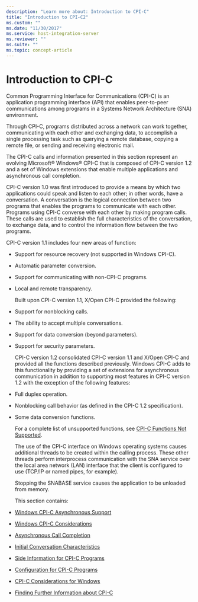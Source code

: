 ```yaml
---
description: "Learn more about: Introduction to CPI-C"
title: "Introduction to CPI-C2"
ms.custom: ""
ms.date: "11/30/2017"
ms.service: host-integration-server
ms.reviewer: ""
ms.suite: ""
ms.topic: concept-article
---
```

# Introduction to CPI-C
Common Programming Interface for Communications (CPI-C) is an application programming interface (API) that enables peer-to-peer communications among programs in a Systems Network Architecture (SNA) environment.  

 Through CPI-C, programs distributed across a network can work together, communicating with each other and exchanging data, to accomplish a single processing task such as querying a remote database, copying a remote file, or sending and receiving electronic mail.  

 The CPI-C calls and information presented in this section represent an evolving Microsoft® Windows® CPI-C that is composed of CPI-C version 1.2 and a set of Windows extensions that enable multiple applications and asynchronous call completion.  

 CPI-C version 1.0 was first introduced to provide a means by which two applications could speak and listen to each other; in other words, have a conversation. A conversation is the logical connection between two programs that enables the programs to communicate with each other. Programs using CPI-C converse with each other by making program calls. These calls are used to establish the full characteristics of the conversation, to exchange data, and to control the information flow between the two programs.  

 CPI-C version 1.1 includes four new areas of function:  

- Support for resource recovery (not supported in Windows CPI-C).  

- Automatic parameter conversion.  

- Support for communicating with non-CPI-C programs.  

- Local and remote transparency.  

  Built upon CPI-C version 1.1, X/Open CPI-C provided the following:  

- Support for nonblocking calls.  

- The ability to accept multiple conversations.  

- Support for data conversion (beyond parameters).  

- Support for security parameters.  

  CPI-C version 1.2 consolidated CPI-C version 1.1 and X/Open CPI-C and provided all the functions described previously. Windows CPI-C adds to this functionality by providing a set of extensions for asynchronous communication in addition to supporting most features in CPI-C version 1.2 with the exception of the following features:  

- Full duplex operation.  

- Nonblocking call behavior (as defined in the CPI-C 1.2 specification).  

- Some data conversion functions.  

  For a complete list of unsupported functions, see [CPI-C Functions Not Supported](./cpi-c-functions-not-supported-cpi-c-1.md).  

  The use of the CPI-C interface on Windows operating systems causes additional threads to be created within the calling process. These other threads perform interprocess communication with the SNA service over the local area network (LAN) interface that the client is configured to use (TCP/IP or named pipes, for example).  

  Stopping the SNABASE service causes the application to be unloaded from memory.  

  This section contains:  

- [Windows CPI-C Asynchronous Support](../core/windows-cpi-c-asynchronous-support1.md)  

- [Windows CPI-C Considerations](../core/windows-cpi-c-considerations1.md)  

- [Asynchronous Call Completion](../core/asynchronous-call-completion1.md)  

- [Initial Conversation Characteristics](../core/initial-conversation-characteristics1.md)  

- [Side Information for CPI-C Programs](../core/side-information-for-cpi-c-programs1.md)  

- [Configuration for CPI-C Programs](../core/configuration-for-cpi-c-programs1.md)  

- [CPI-C Considerations for Windows](../core/cpi-c-considerations-for-windows2.md)  

- [Finding Further Information about CPI-C](../core/finding-further-information-about-cpi-c2.md)
